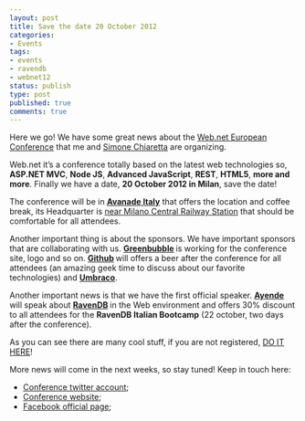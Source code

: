 ```yaml
---
layout: post
title: Save the date 20 October 2012
categories:
- Events
tags:
- events
- ravendb
- webnet12
status: publish
type: post
published: true
comments: true
---
```

Here we go! We have some great news about the <a href="http://webnetconf.eu/">Web.net European Conference</a> that me and <a href="http://codeclimber.net.nz/">Simone Chiaretta</a> are organizing.

Web.net it’s a conference totally based on the latest web technologies so, <strong>ASP.NET MVC</strong>, <strong>Node JS</strong>, <strong>Advanced JavaScript</strong>, <strong>REST</strong>, <strong>HTML5</strong>, <strong>more and more</strong>.
Finally we have a date, <strong>20 October 2012 in Milan</strong>, save the date!

The conference will be in <strong><a href="http://www.avanade.com/it-it/Pages/default.aspx" target="_blank">Avanade Italy</a></strong> that offers the location and coffee break, its Headquarter is <a href="http://maps.google.com/maps?f=q&amp;source=s_q&amp;hl=en&amp;geocode=&amp;q=Avanade+Italy,+Milano&amp;sll=50.838631,4.386157&amp;sspn=0.008781,0.017209&amp;ie=UTF8&amp;hq=Avanade+Italy,&amp;hnear=Milan,+Lombardy,+Italy&amp;ll=45.482732,9.205341&amp;spn=0.009749,0.017209&amp;z=16" target="_blank">near Milano Central Railway Station</a> that should be comfortable for all attendees.

Another important thing is about the sponsors. We have important sponsors that are collaborating with us.
<strong><a title="GreenbBubble" href="http://www.greenbubble.it" target="_blank">Greenbubble</a> </strong>is working for the conference site, logo and so on. <strong><a href="http://github.com/" target="_blank">Github</a> </strong>will offers a beer after the conference for all attendees (an amazing geek time to discuss about our favorite technologies) and <a href="http://umbraco.org/" target="_blank"><strong>Umbraco</strong></a>.

Another important news is that we have the first official speaker. <strong><a title="Ayende" href="http://ayende.com" target="_blank">Ayende</a> </strong>will speak about <strong><a href="http://ravendb.net/" target="_blank">RavenDB</a> </strong>in the Web environment and offers 30% discount to all attendees for the <strong>RavenDB Italian Bootcamp</strong> (22 october, two days after the conference).

As you can see there are many cool stuff, if you are not registered, <a title="Web.net Conference" href="http://webnetconf.eu/" target="_blank">DO IT HERE</a>!

More news will come in the next weeks, so stay tuned!
Keep in touch here:
<ul>
	<li><a title="WebnetConf on Twitter" href="http://twitter.com/#!/webnetconf" target="_blank">Conference twitter account</a>;</li>
	<li><a title="Web.net Conference" href="http://webnetconf.eu/" target="_blank">Conference website</a>;</li>
	<li><a title="Web.net European Conference on Facebook" href="https://www.facebook.com/WebnetConf" target="_blank">Facebook official page</a>;</li>
</ul>
